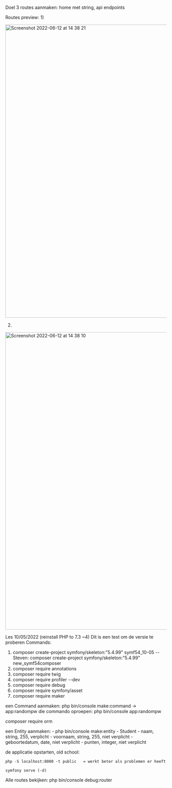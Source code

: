 Doel 3 routes aanmaken: home met string, api endpoints

Routes preview:
1)

<img width="914" alt="Screenshot 2022-06-12 at 14 38 21" src="https://user-images.githubusercontent.com/91531129/173233611-2c7de721-dbff-4c77-9ed5-c4470980b9da.png">

2)

<img width="927" alt="Screenshot 2022-06-12 at 14 38 10" src="https://user-images.githubusercontent.com/91531129/173233616-00b2eb6d-de87-4b6a-b068-3ab7886b43cc.png">


Les 10/05/2022  (reinstall PHP to 7.3 ~4) Dit is een test om de versie te proberen
Commands:
1) composer create-project symfony/skeleton:"5.4.99" symf54_10-05
    -- Steven: composer create-project symfony/skeleton:"5.4.99" new_symf54composer
2) composer require annotations 
3) composer require twig
4) composer require profiler --dev
5) composer require debug 
6) composer require symfony/asset 
7) composer require maker

een Command aanmaken: 
   php bin/console make:command -> app:randompw
die commando oproepen:
php bin/console app:randompw

composer require orm

een Entity aanmaken:
    - php bin/console make:entity 
    - Student 
    - naam, string, 255, verplicht
    - voornaam, string, 255, niet verplicht 
    - geboortedatum, date, niet verplicht
    - punten, integer, niet verplicht

de applicatie opstarten, old school:

    php -S localhost:8000 -t public   = werkt beter als problemen er heeft

    symfony serve (-d)


Alle routes bekijken: 
    php bin/console debug:router
